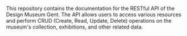 This repository contains the documentation for the RESTful API of the Design Museum Gent. The API allows users to access various resources and perform CRUD (Create, Read, Update, Delete) operations on the museum's collection, exhibitions, and other related data.